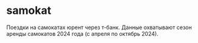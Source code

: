 # samokat
Поездки на самокатах юрент через т-банк. Данные охватывают сезон аренды самокатов 2024 года (с апреля по октябрь 2024).
